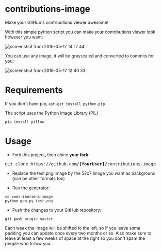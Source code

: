 # contributions-image
Make your GitHub's contributions viewer awesome!

With this simple python script you can make your contributions viewer look however you want:

![screenshot from 2016-05-17 14 17 44](https://cloud.githubusercontent.com/assets/4309591/15321965/289f589c-1c3a-11e6-8551-40cb74521617.png)

You can use any image, it will be grayscaled and converted to commits for you:

![screenshot from 2016-05-17 12 40 33](https://cloud.githubusercontent.com/assets/4309591/15320322/2a2834cc-1c30-11e6-8cc3-dbacc9451757.png)

# Requirements

If you don't have pip, `apt-get install python-pip`

The script uses the Python Image Library (PIL)
```
pip install pillow
```

# Usage

* Fork this project, then clone **your fork**:
<pre>
git clone https://github.com/<b>[YourUser]</b>/contributions-image
</pre>

* Replace the test.png image by the 52x7 image you want as background (can be other formats too)

* Run the generator:

```
cd contributions-image
python gen.py test.png
```
* Push the changes to your GitHub repository:
```
git push origin master
```

Each week the image will be shifted to the left, so if you leave some padding you can update once every two months or so.
Also make sure to leave at least a few weeks of space at the right so you don't spam the people who follow you.

